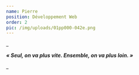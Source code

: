```yaml
---
name: Pierre
position: Développement Web
order: 2
pic: /img/uploads/01pp000-042e.png
---
```

_

**_« Seul, on va plus vite. Ensemble, on va plus loin. »_**

_
